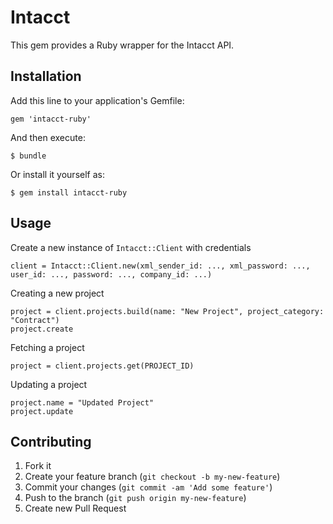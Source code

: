 # Intacct

This gem provides a Ruby wrapper for the Intacct API.

## Installation

Add this line to your application's Gemfile:

    gem 'intacct-ruby'

And then execute:

    $ bundle

Or install it yourself as:

    $ gem install intacct-ruby

## Usage

Create a new instance of `Intacct::Client` with credentials
    
    client = Intacct::Client.new(xml_sender_id: ..., xml_password: ..., user_id: ..., password: ..., company_id: ...)
    
Creating a new project

    project = client.projects.build(name: "New Project", project_category: "Contract")
    project.create
    
Fetching a project
    
    project = client.projects.get(PROJECT_ID)
    
Updating a project
    
    project.name = "Updated Project"
    project.update

## Contributing

1. Fork it
2. Create your feature branch (`git checkout -b my-new-feature`)
3. Commit your changes (`git commit -am 'Add some feature'`)
4. Push to the branch (`git push origin my-new-feature`)
5. Create new Pull Request
